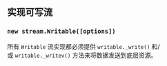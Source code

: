## 实现可写流

### `new stream.Writable([options])`



所有 `Writable` 流实现都必须提供 `writable._write()` 和/或 `writable._writev()` 方法来将数据发送到底层资源。
